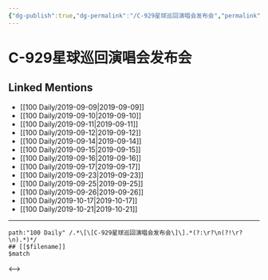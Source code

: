```yaml
---
{"dg-publish":true,"dg-permalink":"/C-929星球巡回演唱会发布会","permalink":"/C-929星球巡回演唱会发布会/","created":"2023-03-28T16:29:53.301+08:00","updated":"2023-03-28T16:29:53.733+08:00"}
---
```


# C-929星球巡回演唱会发布会

## Linked Mentions
- [[100 Daily/2019-09-09\|2019-09-09]]
- [[100 Daily/2019-09-10\|2019-09-10]]
- [[100 Daily/2019-09-11\|2019-09-11]]
- [[100 Daily/2019-09-12\|2019-09-12]]
- [[100 Daily/2019-09-14\|2019-09-14]]
- [[100 Daily/2019-09-15\|2019-09-15]]
- [[100 Daily/2019-09-16\|2019-09-16]]
- [[100 Daily/2019-09-17\|2019-09-17]]
- [[100 Daily/2019-09-23\|2019-09-23]]
- [[100 Daily/2019-09-25\|2019-09-25]]
- [[100 Daily/2019-09-26\|2019-09-26]]
- [[100 Daily/2019-10-17\|2019-10-17]]
- [[100 Daily/2019-10-21\|2019-10-21]]


---

```expander
path:"100 Daily" /.*\[\[C-929星球巡回演唱会发布会\]\].*(?:\r?\n(?!\r?\n).*)*/
## [[$filename]]
$match
```

<-->